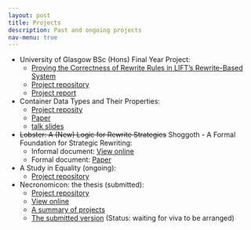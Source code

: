 ```yaml
---
layout: post
title: Projects
description: Past and ongoing projects
nav-menu: true
---
```


* University of Glasgow BSc (Hons) Final Year Project:
    * [Proving the Correctness of Rewrite Rules in LIFT’s Rewrite-Based System](https://xyunknown.github.io/individual-project/)
    * [Project repository](https://github.com/XYUnknown/individual-project)
    * [Project report](https://xyunknown.github.io/individual-project/2335466q.pdf)
* Container Data Types and Their Properties:
    * [Project reposity](https://github.com/XYUnknown/container-project/tree/main/preprocess)
    * [Paper](https://xyunknown.github.io/assets/pdfs/programming2023.pdf)
    * [talk slides](https://xyunknown.github.io/assets/pdfs/talk_programming_2023.pdf)
* ~~Lobster: A (New) Logic for Rewrite Strategies~~ Shoggoth - A Formal Foundation for Strategic Rewriting:
    * Informal document: [View online](https://www.overleaf.com/read/vgxpsywhcnxc)
    * Formal document: [Paper](https://xyunknown.github.io/assets/pdfs/popl2024.pdf)
* A Study in Equality (ongoing):
    * [Project repository](https://github.com/XYUnknown/ASinE)
* Necronomicon: the thesis (submitted):
    * [Project repository](https://github.com/XYUnknown/Necronomicon)
    * [View online](https://www.overleaf.com/read/xpxbmzyvjscv#4d2de4)
    * [A summary of projects](https://xyunknown.github.io/assets/pdfs/summary_of_projects.pdf)
    * [The submitted version](https://xyunknown.github.io/assets/pdfs/thesis-submission.pdf) (Status: waiting for viva to be arranged)